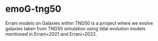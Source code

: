# emoG-tng50
Errani models on Galaxies within TNG50 is a prroject where we evolve galaxies taken from TNG50 simulation using tidal evolution models mentioned in Errani+2021 and Errani+2022.
